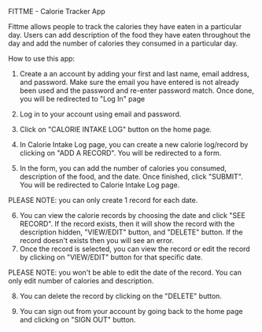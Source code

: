FITTME - Calorie Tracker App

Fittme allows people to track the calories they have eaten in a particular day.
Users can add description of the food they have eaten throughout the day and add
the number of calories they consumed in a particular day.

How to use this app:

1. Create a an account by adding your first and last name, email address, and
   password. Make sure the email you have entered is not already been used and
   the password and re-enter password match. Once done, you will be redirected
   to "Log In" page

2. Log in to your account using email and password.

3. Click on "CALORIE INTAKE LOG" button on the home page.

4. In Calorie Intake Log page, you can create a new calorie log/record by
   clicking on "ADD A RECORD". You will be redirected to a form.

5. In the form, you can add the number of calories you consumed, description of
   the food, and the date. Once finished, click "SUBMIT". You will be redirected
   to Calorie Intake Log page.

PLEASE NOTE: you can only create 1 record for each date.

6. You can view the calorie records by choosing the date and click "SEE RECORD".
   If the record exists, then it will show the record with the description
   hidden, "VIEW/EDIT" button, and "DELETE" button. If the record doesn't exists
   then you will see an error.
7. Once the record is selected, you can view the record or edit the record by
   clicking on "VIEW/EDIT" button for that specific date.

PLEASE NOTE: you won't be able to edit the date of the record. You can only edit
number of calories and description.

8. You can delete the record by clicking on the "DELETE" button.

9. You can sign out from your account by going back to the home page and
   clicking on "SIGN OUT" button.
